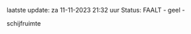 laatste update: 
za 11-11-2023 21:32   uur 
Status: FAALT - geel - 
<div class="service Y">schijfruimte</div>